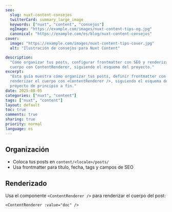 ```yaml
---
seo:
  slug: nuxt-content-consejos
  twitterCard: summary_large_image
  keywords: ["nuxt", "content", "consejos"]
  ogImage: "https://example.com/images/nuxt-content-tips-og.jpg"
  canonical: "https://example.com/es/blog/nuxt-content-consejos"
cover:
  image: "https://example.com/images/nuxt-content-tips-cover.jpg"
  alt: "Ilustración de consejos para Nuxt Content"

description:
  "Cómo organizar tus posts, configurar frontmatter con SEO y renderizar el
  cuerpo con ContentRenderer, siguiendo el esquema del proyecto."
excerpt:
  "Esta guía muestra cómo organizar tus posts, definir frontmatter con SEO y
  renderizar el cuerpo con <ContentRenderer />, siguiendo el esquema del
  proyecto de principio a fin."
date: 2025-08-05
categories: ["nuxt", "content"]
tags: ["nuxt", "content"]
layout: default
toc: true
comments: true
sharing: true
priority: normal
language: es
---
```


## Organización

- Coloca tus posts en `content/<locale>/posts/`
- Usa frontmatter para título, fecha, tags y campos de SEO

## Renderizado

Usa el componente `<ContentRenderer />` para renderizar el cuerpo del post:

```vue
<ContentRenderer :value="doc" />
```
